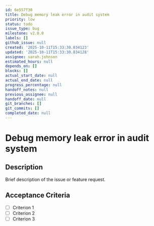 ```yaml
---
id: 6e557f30
title: Debug memory leak error in audit system
priority: low
status: todo
issue_type: bug
milestone: v2.0.0
labels: []
github_issue: null
created: '2025-10-11T15:33:30.834123'
updated: '2025-10-11T15:33:30.834128'
assignee: sarah.johnson
estimated_hours: null
depends_on: []
blocks: []
actual_start_date: null
actual_end_date: null
progress_percentage: null
handoff_notes: null
previous_assignee: null
handoff_date: null
git_branches: []
git_commits: []
completed_date: null
---
```


# Debug memory leak error in audit system

## Description

Brief description of the issue or feature request.

## Acceptance Criteria

- [ ] Criterion 1
- [ ] Criterion 2
- [ ] Criterion 3
